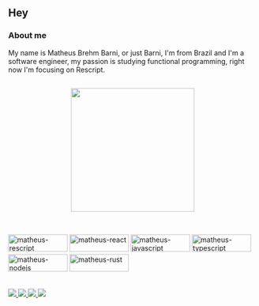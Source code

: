 ## Hey

### About me
My name is Matheus Brehm Barni, or just Barni, I'm from Brazil and I'm a software engineer, my passion is studying functional programming, right now I'm focusing on Rescript.

##

<div align="center">
  <a href="https://github.com/MatheusBBarni">
    <img height="250em" src="https://github-readme-stats.vercel.app/api/top-langs/?username=matheusBBarni&layout=compact&theme=dracula"/>
  </a>
</div>

##

<div style="display: inline_block"><br>
  <img align="center" alt="matheus-rescript" height="35" width="120" src="https://img.shields.io/badge/rescript-13162c?style=for-the-badge&logo=Rescript&logoColor=#e6494f" style="margin-bottom: 5px">
  <img align="center" alt="matheus-react" height="35" width="120" src="https://img.shields.io/badge/react-13162c?style=for-the-badge&logo=React" style="margin-bottom: 5px">
  <img align="center" alt="matheus-javascript" height="35" width="120" src="https://img.shields.io/badge/javascript-13162c?style=for-the-badge&logo=Javascript" style="margin-bottom: 5px">
  <img align="center" alt="matheus-typescript" height="35" width="120" src="https://img.shields.io/badge/typescript-13162c?style=for-the-badge&logo=Typescript" style="margin-bottom: 5px">
  <img align="center" alt="matheus-nodejs" height="35" width="120" src="https://img.shields.io/badge/node.js-13162c?style=for-the-badge&logo=Node.js" style="margin-bottom: 5px">
  <img align="center" alt="matheus-rust" height="35" width="120" src="https://img.shields.io/badge/rust-13162c?style=for-the-badge&logo=Rust" style="margin-bottom: 5px">
</div>

##

<div> 
  <a href="https://bio.link/matheusbbarni" target="_blank">
    <img src="https://img.shields.io/badge/links-000000?style=for-the-badge&logo=About.me&logoColor=white" target="_blank">
  </a>
  <a href="mailto:brehm.matheus@hotmail.com">
    <img src="https://img.shields.io/badge/-Gmail-%23333?style=for-the-badge&logo=gmail&logoColor=white" target="_blank">
  </a>
  <a href="https://www.linkedin.com/in/matheusbrehmbarni/" target="_blank">
    <img src="https://img.shields.io/badge/-LinkedIn-%230077B5?style=for-the-badge&logo=linkedin&logoColor=white" target="_blank">
  </a>
 	<a href="https://www.twitch.tv/barni_iwnl" target="_blank">
    <img src="https://img.shields.io/badge/Twitch-9146FF?style=for-the-badge&logo=twitch&logoColor=white" target="_blank">
  </a>
</div>